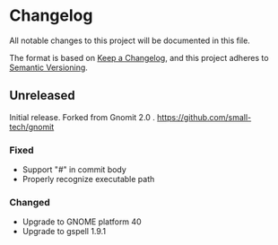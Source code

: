 # Changelog

All notable changes to this project will be documented in this file.

The format is based on [Keep a Changelog](https://keepachangelog.com/en/1.0.0/), and this project adheres to [Semantic Versioning](https://semver.org/spec/v2.0.0.html).

## Unreleased

Initial release. Forked from Gnomit 2.0 .
https://github.com/small-tech/gnomit

### Fixed
  - Support "#" in commit body
  - Properly recognize executable path

### Changed
  - Upgrade to GNOME platform 40
  - Upgrade to gspell 1.9.1
